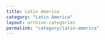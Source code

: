```yaml
---
title: Latin America
category: "Latin America"
layout: archive-categories
permalink: "category/latin-america"
---
```

